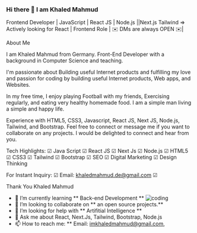 ### Hi there 👋 I am Khaled Mahmud

Frontend Developer | JavaScript | React JS | Node.js ||Next.js Tailwind => Actively looking for React | Frontend Role | ✉️ DMs are always OPEN ✉️|

About Me

I am Khaled Mahmud from Germany. Front-End Developer with a background in Computer Science and teaching.

I'm passionate about Building useful Internet products and fulfilling my love and passion for coding by building useful Internet products, Web apps, and Websites.

In my free time, I enjoy playing Football with my friends, Exercising regularly, and eating very healthy homemade food. I am a simple man living a simple and happy life.

Experience with HTML5, CSS3, Javascript, React JS, Next JS, Node.js, Tailwind, and Bootstrap. Feel free to connect or message me if you want to collaborate on any projects. I would be delighted to connect and hear from you.

Tech Highlights: ☑ Java Script ☑ React JS ☑ Next Js  ☑ Node.js ☑ HTML5 ☑ CSS3 ☑ Tailwind ☑ Bootstrap ☑ SEO ☑ Digital Marketing ☑ Design Thinking

For Instant Inquiry: ☑ Email: khaledmahmud.de@gmail.com ☑ 

Thank You Khaled Mahmud


- 🌱 I’m currently learning ** Back-end Development **                  ![coding](https://github.com/im-khaled/im-khaled/assets/142228658/cba6501d-9284-46fd-91bd-b67efeef3274)
- 👯 I’m looking to collaborate on ** an open source projects.**
- 🤔 I’m looking for help with ** Artifitial Intelligence **
- 💬 Ask me about React, Next.Js, Tailwind, Bootstrap, Node.js
- 📫 How to reach me: ** Email: imkhaledmahmud@gmail.com,

